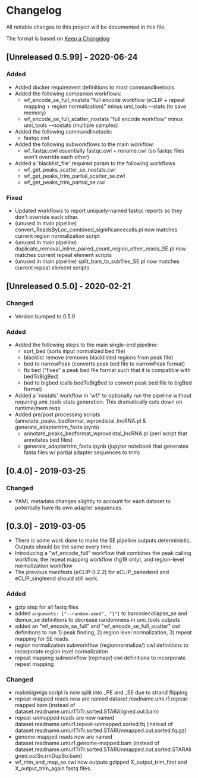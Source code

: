 # Changelog
All notable changes to this project will be documented in this file.

The format is based on [Keep a Changelog](http://keepachangelog.com/en/1.0.0/)

## [Unreleased 0.5.99] - 2020-06-24
### Added
- Added docker requirement definitions to most commandlinetools.
- Added the following companion workflows:
  - wf_encode_se_full_nostats "full encode workflow (eCLIP + repeat mapping + region normalization)" minus umi_tools --stats (to save memory)
  - wf_encode_se_full_scatter_nostats "full encode workflow" minus umi_tools --nostats (multiple samples)
- Added the following commandlinetools:
  - fastqc.cwl
- Added the following subworkflows to the main workflow:
  - wf_fastqc.cwl essentially fastqc.cwl + rename.cwl (so fastqc files won't override each other)
- Added a 'blacklist_file' required param to the following workflows
  - wf_get_peaks_scatter_se_nostats.cwl
  - wf_get_peaks_trim_partial_scatter_se.cwl
  - wf_get_peaks_trim_partial_se.cwl
### Fixed
- Updated workflows to report uniquely-named fastqc reports so they don't override each other.
- (unused in main pipeline) convert_ReadsByLoc_combined_significancecalls.pl now matches current region normalization script
- (unused in main pipeline) duplicate_removal_inline_paired_count_region_other_reads_SE.pl now matches current repeat element scripts
- (unused in main pipeline) split_bam_to_subfiles_SE.pl now matches current repeat element scripts

## [Unreleased 0.5.0] - 2020-02-21
### Changed
- Version bumped to 0.5.0

### Added
- Added the following steps to the main single-end pipeline:
  - sort_bed (sorts input normalized bed file)
  - blacklist remove (removes blacklisted regions from peak file)
  - bed to narrowPeak (converts peak bed file to narrowPeak format)
  - fix bed ("fixes" a peak bed file format such that it is compatible with bedToBigBed)
  - bed to bigbed (calls bedToBigBed to convert peak bed file to bigBed format)
- Added a 'nostats' workflow in 'wf/' to optionally run the pipeline without requiring umi_tools stats generation. This dramatically cuts down on runtime/mem reqs
- Added pre/post processing scripts (annotate_peaks_bedformat_wproxdistal_lncRNA.pl & generate_adaptertrim_fasta.ipynb)
  - annotate_peaks_bedformat_wproxdistal_lncRNA.pl (perl script that annotates bed files)
  - generate_adaptertrim_fasta.ipynb (jupyter notebook that generates fasta files w/ partial adapter sequences to trim)

## [0.4.0] - 2019-03-25
### Changed
- YAML metadata changes slightly to account for each dataset to potentially have its own adapter sequences

## [0.3.0] - 2019-03-05
- There is some work done to make the SE pipeline outputs deterministic. Outputs should be the same every time.
- Introducing a "wf_encode_full" workflow that combines the peak calling workflow, the repeat mapping workflow (hg19 only), and region-level normalization workflow
- The previous manifests (eCLIP-0.2.2) for eCLIP_pairedend and eCLIP_singleend should still work.

### Added
- gzip step for all fastq files
- added ```arguments: ["--random-seed", "1"]``` to barcodecollapse_se and demux_se definitions to decrease randomness in umi_tools outputs
- added an "wf_encode_se_full" and "wf_encode_se_full_scatter" cwl definitions to run 1) peak finding, 2) region level normalization, 3) repeat mapping for SE reads.
- region normalization subworkflow (regionnormalize/) cwl definitions to incorporate region level normalization
- repeat mapping subworkflow (repmap/) cwl definitions to incorporate repeat mapping

### Changed
- makebigwigs script is now split into _PE and _SE due to strand flipping
- repeat-mapped reads now are named dataset.readname.umi.r1.repeat-mapped.bam (instead of dataset.readname.umi.r1TrTr.sorted.STARAligned.out.bam)
- repeat-unmapped reads are now named dataset.readname.umi.r1.repeat-unmapped.sorted.fq (instead of dataset.readname.umi.r1TrTr.sorted.STARUnmapped.out.sorted.fq.gz)
- genome-mapped reads now are named dataset.readname.umi.r1.genome-mapped.bam (instead of dataset.readname.umi.r1TrTr.sorted.STARUnmapped.out.sorted.STARAligned.outSo.rmDupSo.bam)
- wf_trim_and_map_se.cwl now outputs gzipped X_output_trim_first and X_output_trim_again fastq files.

[Unreleased]: https://github.com/yeolab/eclip...HEAD

